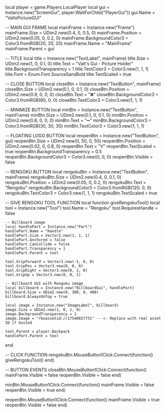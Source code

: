 local player = game.Players.LocalPlayer
local gui = Instance.new("ScreenGui", player:WaitForChild("PlayerGui"))
gui.Name = "ValtsPictureGUI"

-- MAIN GUI FRAME
local mainFrame = Instance.new("Frame")
mainFrame.Size = UDim2.new(0.4, 0, 0.5, 0)
mainFrame.Position = UDim2.new(0.05, 0, 0.2, 0)
mainFrame.BackgroundColor3 = Color3.fromRGB(20, 20, 20)
mainFrame.Name = "MainFrame"
mainFrame.Parent = gui

-- TITLE
local title = Instance.new("TextLabel", mainFrame)
title.Size = UDim2.new(1, 0, 0.1, 0)
title.Text = "Valt's Gui - Picture Holder"
title.BackgroundTransparency = 1
title.TextColor3 = Color3.new(1, 1, 1)
title.Font = Enum.Font.SourceSansBold
title.TextScaled = true

-- CLOSE BUTTON
local closeBtn = Instance.new("TextButton", mainFrame)
closeBtn.Size = UDim2.new(0.1, 0, 0.1, 0)
closeBtn.Position = UDim2.new(0.9, 0, 0, 0)
closeBtn.Text = "❌"
closeBtn.BackgroundColor3 = Color3.fromRGB(60, 0, 0)
closeBtn.TextColor3 = Color3.new(1, 1, 1)

-- MINIMIZE BUTTON
local minBtn = Instance.new("TextButton", mainFrame)
minBtn.Size = UDim2.new(0.1, 0, 0.1, 0)
minBtn.Position = UDim2.new(0.8, 0, 0, 0)
minBtn.Text = "➖"
minBtn.BackgroundColor3 = Color3.fromRGB(30, 30, 30)
minBtn.TextColor3 = Color3.new(1, 1, 1)

-- FLOATING LOGO BUTTON
local reopenBtn = Instance.new("TextButton", gui)
reopenBtn.Size = UDim2.new(0, 50, 0, 50)
reopenBtn.Position = UDim2.new(0.02, 0, 0.8, 0)
reopenBtn.Text = "V"
reopenBtn.TextScaled = true
reopenBtn.BackgroundTransparency = 0.5
reopenBtn.BackgroundColor3 = Color3.new(0, 0, 0)
reopenBtn.Visible = false

-- RENGOKU BUTTON
local rengokuBtn = Instance.new("TextButton", mainFrame)
rengokuBtn.Size = UDim2.new(0.4, 0, 0.1, 0)
rengokuBtn.Position = UDim2.new(0.05, 0, 0.2, 0)
rengokuBtn.Text = "Rengoku"
rengokuBtn.BackgroundColor3 = Color3.fromRGB(120, 0, 0)
rengokuBtn.TextColor3 = Color3.new(1, 1, 1)
rengokuBtn.TextScaled = true

-- GIVE RENGOKU TOOL FUNCTION
local function giveRengokuTool()
	local tool = Instance.new("Tool")
	tool.Name = "Rengoku"
	tool.RequiresHandle = false

	-- Billboard image
	local handlePart = Instance.new("Part")
	handlePart.Name = "Handle"
	handlePart.Size = Vector3.new(1, 1, 1)
	handlePart.Anchored = false
	handlePart.CanCollide = false
	handlePart.Transparency = 1
	handlePart.Parent = tool

	tool.GripForward = Vector3.new(-1, 0, 0)
	tool.GripPos = Vector3.new(0, 0, 0)
	tool.GripRight = Vector3.new(0, 1, 0)
	tool.GripUp = Vector3.new(0, 0, 1)

	-- Billboard GUI with Rengoku image
	local billboard = Instance.new("BillboardGui", handlePart)
	billboard.Size = UDim2.new(0, 300, 0, 400)
	billboard.AlwaysOnTop = true

	local image = Instance.new("ImageLabel", billboard)
	image.Size = UDim2.new(1, 0, 1, 0)
	image.BackgroundTransparency = 1
	image.Image = "rbxassetid://17540657731" -- <- Replace with real asset ID if hosted

	tool.Parent = player.Backpack
	handlePart.Parent = tool
end

-- CLICK FUNCTION
rengokuBtn.MouseButton1Click:Connect(function()
	giveRengokuTool()
end)

-- BUTTON EVENTS
closeBtn.MouseButton1Click:Connect(function()
	mainFrame.Visible = false
	reopenBtn.Visible = false
end)

minBtn.MouseButton1Click:Connect(function()
	mainFrame.Visible = false
	reopenBtn.Visible = true
end)

reopenBtn.MouseButton1Click:Connect(function()
	mainFrame.Visible = true
	reopenBtn.Visible = false
end)
